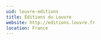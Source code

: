 ```yaml
---
uid: louvre-editions
title: Éditions du Louvre
website: http://editions.louvre.fr
location: France
---
```

